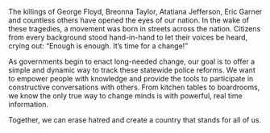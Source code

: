 The killings of George Floyd, Breonna Taylor, Atatiana Jefferson, Eric Garner and countless others have opened the eyes of our nation. In the wake of these tragedies, a movement was born in streets across the nation. Citizens from every background stood hand-in-hand to let their voices be heard, crying out: “Enough is enough. It’s time for a change!”

As governments begin to enact long-needed change, our goal is to offer a simple and dynamic way to track these statewide police reforms. We want to empower people with knowledge and provide the tools to participate in constructive conversations with others. From kitchen tables to boardrooms, we know the only true way to change minds is with powerful, real time information.

Together, we can erase hatred and create a country that stands for all of us.
